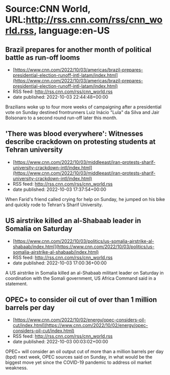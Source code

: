# Source:CNN World, URL:http://rss.cnn.com/rss/cnn_world.rss, language:en-US

## Brazil prepares for another month of political battle as run-off looms
 - [https://www.cnn.com/2022/10/03/americas/brazil-prepares-presidential-election-runoff-intl-latam/index.html](https://www.cnn.com/2022/10/03/americas/brazil-prepares-presidential-election-runoff-intl-latam/index.html)
 - RSS feed: http://rss.cnn.com/rss/cnn_world.rss
 - date published: 2022-10-03 22:44:48+00:00

Brazilians woke up to four more weeks of campaigning after a presidential vote on Sunday destined frontrunners Luiz Inácio "Lula" da Silva and Jair Bolsonaro to a second round run-off later this month.

## 'There was blood everywhere': Witnesses describe crackdown on protesting students at Tehran university
 - [https://www.cnn.com/2022/10/03/middleeast/iran-protests-sharif-university-crackdown-intl/index.html](https://www.cnn.com/2022/10/03/middleeast/iran-protests-sharif-university-crackdown-intl/index.html)
 - RSS feed: http://rss.cnn.com/rss/cnn_world.rss
 - date published: 2022-10-03 17:37:54+00:00

When Farid's friend called crying for help on Sunday, he jumped on his bike and quickly rode to Tehran's Sharif University.

## US airstrike killed an al-Shabaab leader in Somalia on Saturday
 - [https://www.cnn.com/2022/10/03/politics/us-somalia-airstrike-al-shabaab/index.html](https://www.cnn.com/2022/10/03/politics/us-somalia-airstrike-al-shabaab/index.html)
 - RSS feed: http://rss.cnn.com/rss/cnn_world.rss
 - date published: 2022-10-03 17:00:36+00:00

A US airstrike in Somalia killed an al-Shabaab militant leader on Saturday in coordination with the Somali government, US Africa Command said in a statement.

## OPEC+ to consider oil cut of over than 1 million barrels per day
 - [https://www.cnn.com/2022/10/02/energy/opec-considers-oil-cut/index.html](https://www.cnn.com/2022/10/02/energy/opec-considers-oil-cut/index.html)
 - RSS feed: http://rss.cnn.com/rss/cnn_world.rss
 - date published: 2022-10-03 00:03:02+00:00

OPEC+ will consider an oil output cut of more than a million barrels per day (bpd) next week, OPEC sources said on Sunday, in what would be the biggest move yet since the COVID-19 pandemic to address oil market weakness.

